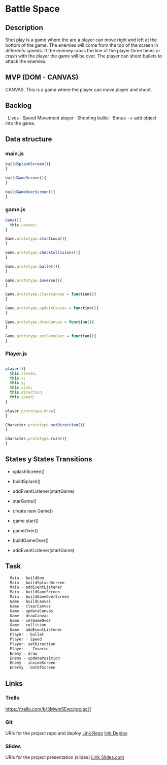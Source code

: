 # Battle Space

## Description

Shot play is a game where the are a player can move right and left at the bottom of the game. The enemies will come from the top of the screen in differents speeds. If the enemey cross the line of the player three times or crash with the player the game will be over. The player can shoot bullets to attack the enemies.

## MVP (DOM - CANVAS)

CANVAS, This is a game where the player can move player and shoot.

## Backlog

· Lives
· Speed Movement player
· Shooting bullet
· Bonus --> add object into the game.

## Data structure

### main.js

```javascript
buildSplashScreen(){
}

buildGameScreen(){
}

buildGameOverScreen(){
}
```
### game.js

```javascript
Game(){
  this.canvas;
}

Game.prototype.startLoop(){
}

Game.prototype.checkCollisions(){
}

Game.prototype.bullet(){
}

Game.prototype.inverse(){
}

Game.prototype.clearCanvas = function(){
}

Game.prototype.updateCanvas = function(){
}

Game.prototype.drawCanvas = function(){ 
}

Game.prototype.setGameOver = function(){
}
```
### Player.js

```javascript

player(){
  this.canvas;
  this.x;
  this.y;
  this.size;
  this.direction;
  this.speed;
}

player.prototype.draw{
}

Character.prototype.setDirection(){
}

Character.prototype.rush(){
}
```


## States y States Transitions
  - splashScreen()
  - buildSplash()
  - addEventListener(startGame)
  
  
  - starGame()
  - create new Game()
  - game.start()
  
  
  - gameOver()
  - buildGameOver()
  - addEventListener(startGame) 


  ## Task
  ```javascript
    Main - buildDom
    Main - buildSplashScreen
    Main - addEventListener
    Main - buildGameScreen
    Main - buildGameOverScreen
    Game - buildCanvas
    Game - clearCanvas
    Game - updateCanvas
    Game - drawCanvas
    Game - setGameOver
    Game - collision
    Game - addEventListener
    Player - bullet 
    Player - Speed
    Player- setDirection
    Player -  Inverse
    Enemy - draw
    Enemy - updatePosition
    Enemy - insideScreen
    Enermy - OutOfScreen
   ```

  ## Links
  
  ### Trello
  
  https://trello.com/b/3Mwm5Ewc/project1
  
  ###  Git
  URls for the project repo and deploy [Link Repo](https://github.com/Rbllado/Project1-Game) [link Deploy](https://rbllado.github.io/Project1-Game/) 

  ### Slides
  URls for the project presentation (slides) [Link Slides.com](https://docs.google.com/presentation/d/1RE1qeJk4JLlrR4Z3FKMXwW24MKivENJ31IjLCWa_jRM/edit#slide=id.p)
